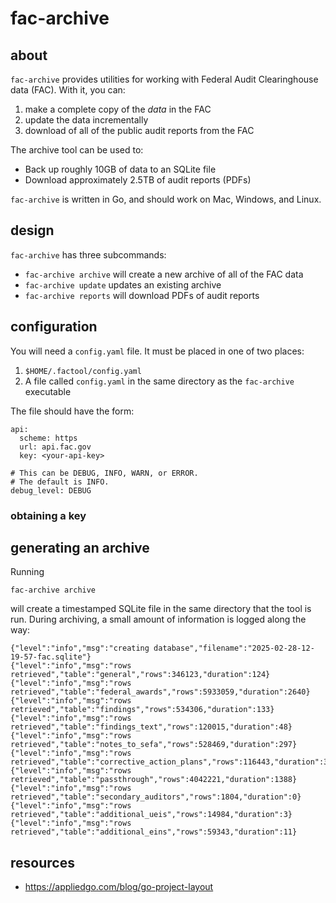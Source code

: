 # fac-archive


## about

`fac-archive` provides utilities for working with Federal Audit Clearinghouse data (FAC). With it, you can:

1. make a complete copy of the *data* in the FAC
2. update the data incrementally
3. download of all of the public audit reports from the FAC

The archive tool can be used to:

* Back up roughly 10GB of data to an SQLite file
* Download approximately 2.5TB of audit reports (PDFs)

`fac-archive` is written in Go, and should work on Mac, Windows, and Linux.

## design

`fac-archive` has three subcommands:

* `fac-archive archive` will create a new archive of all of the FAC data 
* `fac-archive update` updates an existing archive
* `fac-archive reports` will download PDFs of audit reports

## configuration

You will need a `config.yaml` file. It must be placed in one of two places:

1. `$HOME/.factool/config.yaml`
2. A file called `config.yaml` in the same directory as the `fac-archive` executable

The file should have the form:

```
api:
  scheme: https
  url: api.fac.gov
  key: <your-api-key>
  
# This can be DEBUG, INFO, WARN, or ERROR.
# The default is INFO.
debug_level: DEBUG
```

### obtaining a key


## generating an archive

Running

```
fac-archive archive
```

will create a timestamped SQLite file in the same directory that the tool is run. During archiving, a small amount of information is logged along the way:

```
{"level":"info","msg":"creating database","filename":"2025-02-28-12-19-57-fac.sqlite"}
{"level":"info","msg":"rows retrieved","table":"general","rows":346123,"duration":124}
{"level":"info","msg":"rows retrieved","table":"federal_awards","rows":5933059,"duration":2640}
{"level":"info","msg":"rows retrieved","table":"findings","rows":534306,"duration":133}
{"level":"info","msg":"rows retrieved","table":"findings_text","rows":120015,"duration":48}
{"level":"info","msg":"rows retrieved","table":"notes_to_sefa","rows":528469,"duration":297}
{"level":"info","msg":"rows retrieved","table":"corrective_action_plans","rows":116443,"duration":35}
{"level":"info","msg":"rows retrieved","table":"passthrough","rows":4042221,"duration":1388}
{"level":"info","msg":"rows retrieved","table":"secondary_auditors","rows":1804,"duration":0}
{"level":"info","msg":"rows retrieved","table":"additional_ueis","rows":14984,"duration":3}
{"level":"info","msg":"rows retrieved","table":"additional_eins","rows":59343,"duration":11}
```

## resources

* https://appliedgo.com/blog/go-project-layout